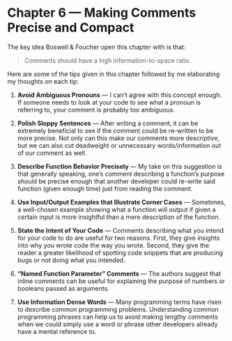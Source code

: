 # Chapter 6 — Making Comments Precise and Compact

The key idea Boswell & Foucher open this chapter with is that:
> Comments should have a high information-to-space ratio.

Here are some of the tips given in this chapter followed by me elaborating my thoughts on each tip:

1. **Avoid Ambiguous Pronouns** —  I can’t agree with this concept enough. If someone needs to look at your code to see what a pronoun is referring to, your comment is probably too ambiguous.

1. **Polish Sloppy Sentences** — After writing a comment, it can be extremely beneficial to see if the comment could be re-written to be more precise. Not only can this make our comments more descriptive, but we can also cut deadweight or unnecessary words/information out of our comment as well.

1. **Describe Function Behavior Precisely** — My take on this suggestion is that generally speaking, one’s comment describing a function’s purpose should be precise enough that another developer could re-write said function (given enough time) just from reading the comment.

1. **Use Input/Output Examples that Illustrate Corner Cases** — Sometimes, a well-chosen example showing what a function will output if given a certain input is more insightful than a mere description of the function.

1. **State the Intent of Your Code** — Comments describing what you intend for your code to do are useful for two reasons. First, they give insights into why you wrote code the way you wrote. Second, they give the reader a greater likelihood of spotting code snippets that are producing bugs or not doing what you intended.

1. **“Named Function Parameter” Comments** — The authors suggest that  inline comments can be useful for explaining the purpose of numbers or booleans passed as arguments.

1. **Use Information Dense Words** — Many programming terms have risen to describe common programming problems. Understanding common programming phrases can help us to avoid making lengthy comments when we could simply use a word or phrase other developers already have a mental reference to.